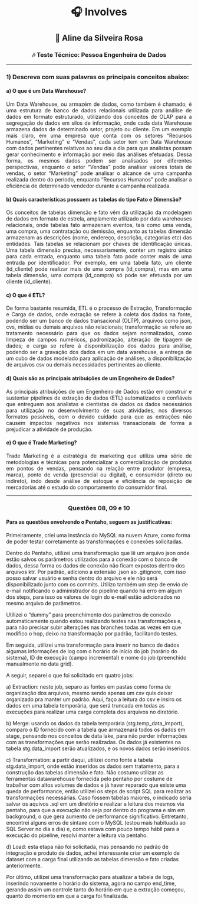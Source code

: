 <h1 align="center">🎧 Involves</h3>
<h2 align="center">🎤 Aline da Silveira Rosa</h1>
<h3 align="center">🎶 Teste Técnico: Pessoa Engenheira de Dados</h3>

<hr>

<h3>1)	Descreva com suas palavras os principais conceitos abaixo:</h2>

<h4>a) O que é um Data Warehouse?</h4>

<p align="justify">
Um Data Warehouse, ou armazém de dados, como também é chamado, é uma estrutura de banco de dados relacionais utilizada para análise de dados em formato estruturado, utilizando dos conceitos de OLAP para a segregação de dados em silos de informação, onde cada data Warehouse armazena dados de determinado setor, projeto ou cliente. Em um exemplo mais claro, em uma empresa que conta com os setores “Recursos Humanos”, “Marketing” e “Vendas”, cada setor tem um Data Warehouse com dados pertinentes relativos ao seu dia a dia para que analistas possam gerar conhecimento e informação por meio das análises efetuadas. Dessa forma, os mesmos dados podem ser analisados por diferentes perspectivas, enquanto o setor “Vendas” pode analisar valores totais de vendas, o setor “Marketing” pode analisar o alcance de uma campanha realizada dentro do período, enquanto “Recursos Humanos” pode analisar a eficiência de determinado vendedor durante a campanha realizada.</p>

<h4>b) Quais características possuem as tabelas do tipo Fato e Dimensão?</h4>

<p align="justify">
Os conceitos de tabelas dimensão e fato vêm da utilização da modelagem de dados em formato de estrela, amplamente utilizado por data warehouses relacionais, onde tabelas fato armazenam eventos, tais como uma venda, uma compra, uma contratação ou demissão, enquanto as tabelas dimensão armazenam as descrições (nome, endereço, descrição, categorias etc) das entidades. Tais tabelas se relacionam por chaves de identificação únicas. Uma tabela dimensão precisa, necessariamente, conter um registro único para cada entrada, enquanto uma tabela fato pode conter mais de uma entrada por identificador. Por exemplo, em uma tabela fato, um cliente (id_cliente) pode realizar mais de uma compra (id_compra), mas em uma tabela dimensão, uma compra (id_compra) só pode ser efetuada por um cliente (id_cliente).</p>

<h4>c) O que é ETL?</h4>
<p align="justify">
De forma bastante resumida, ETL é o processo de Extração, Transformação e Carga de dados, onde extração se refere à coleta dos dados na fonte, podendo ser um banco de dados transacional (OLTP), arquivos como json, cvs, mídias ou demais arquivos não relacionais; transformação se refere ao tratamento necessário para que os dados sejam normalizados, como limpeza de campos numéricos, padronização, alteração de tipagem de dados; e carga se refere à disponibilização dos dados para análise, podendo ser a gravação dos dados em um data warehouse, a entrega de um cubo de dados modelado para aplicação de análises, a disponibilização de arquivos csv ou demais necessidades pertinentes ao cliente.</p>

<h4>d) Quais são as principais atribuições de um Engenheiro de Dados?</h4>
<p align="justify">
As principais atribuições de um Engenheiro de Dados estão em construir e sustentar pipelines de extração de dados (ETL) automatizados e confiáveis que entreguem aos analistas e cientistas de dados os dados necessários para utilização no desenvolvimento de suas atividades, nos diversos formatos possíveis, com o devido cuidado para que as extrações não causem impactos negativos nos sistemas transacionais de forma a prejudicar a atividade de produção.</p>

<h4>e) O que é Trade Marketing?</h4>
<p align="justify">
Trade Marketing é a estratégia de marketing que utiliza uma série de metodologias e técnicas para potencializar a comercialização de produtos em pontos de vendas, pensando na relação entre produtor (empresa, marca), ponto de venda (presencial ou digital), e consumidor (direto ou indireto), indo desde análise de estoque e eficiência de reposição de mercadorias até o estudo do comportamento do consumidor final.</p>

<hr>

<h3 align="center">Questões 08, 09 e 10</h3>

<h4>Para as questões envolvendo o Pentaho, seguem as justificativas:</h4>

<p>Primeiramente, criei uma instância do MySQL na nuvem Azure, como forma de poder testar corretamente as transformações e conexões solicitadas.</p>
	<p>Dentro do Pentaho, utilizei uma transformação que lê um arquivo json onde estão salvos os parâmetros utilizados para a conexão com o banco de dados, dessa forma os dados de conexão não ficam expostos dentro dos arquivos ktr. Por padrão, adiciono a extensão .json ao .gitignore, com isso posso salvar usuário e senha dentro do arquivo e ele não será disponibilizado junto com os commits. Utilizo também um step de envio de e-mail notificando o administrador do pipeline quando há erro em algum dos steps, para isso os valores de login do e-mail estão adicionados no mesmo arquivo de parâmetros.</p>
	<p>Utilizei o “dummy” para preenchimento dos parâmetros de conexão automaticamente quando estou realizando testes nas transformações e, para não precisar subir alterações nas branches todas as vezes em que modifico o hop, deixo na transformação por padrão, facilitando testes.</p>
	<p>Em seguida, utilizei uma transformação para inserir no banco de dados algumas informações de log com o horário de início do job (horário do sistema), ID de execução (campo incremental) e nome do job (preenchido manualmente no data grid).</p>
	<p>A seguir, separei o que foi solicitado em quatro jobs:</p>
<p>a)	Extraction: neste job, separo as fontes em pastas como forma de organização dos arquivos, mesmo sendo apenas um csv quis deixar organizado pra manter um padrão. Aqui, faço a leitura do csv e insiro os dados em uma tabela temporária, que será truncada em todas as execuções para realizar uma carga completa dos arquivos no diretório.</p>
<p>b)	Merge: usando os dados da tabela temporária (stg.temp_data_import), comparo o ID fornecido com a tabela que armazenará todos os dados em stage, pensando nos conceitos de data lake, para não perder informações com as transformações que serão realizadas. Os dados já existentes na tabela stg.data_import serão atualizados, e os novos dados serão inseridos.</p>
<p>c)	Transformation: a partir daqui, utilizei como fonte a tabela stg.data_import, onde estão inseridos os dados sem tratamento, para a construção das tabelas dimensão e fato. Não costumo utilizar as ferramentas datawarehouse fornecida pelo pentaho por costume de trabalhar com altos volumes de dados e já haver reparado que existe uma queda de performance, então utilizei os steps de script SQL para realizar as transformações necessárias. Caso fossem tabelas maiores, o indicado seria salvar os aquivos .sql em um diretório e realizar a leitura dos mesmos via pentaho, para que a execução não seja por dentro do programa e sim em background, o que gera aumento de performance significativo. Entretanto, encontrei alguns erros de sintaxe com o MySQL (estou mais habituada ao SQL Server no dia a dia) e, como estava com pouco tempo hábil para a execução do pipeline, resolvi manter a leitura via pentaho.</p>
<p>d)	Load: esta etapa não foi solicitada, mas pensando no padrão de integração e produto de dados, achei interessante criar um exemplo de dataset com a carga final utilizando as tabelas dimensão e fato criadas anteriormente.</p>
<p>Por último, utilizei uma transformação para atualizar a tabela de logs, inserindo novamente o horário do sistema, agora no campo end_time, gerando assim um controle tanto do horário em que a extração começou, quanto do momento em que a carga foi finalizada.</p>
